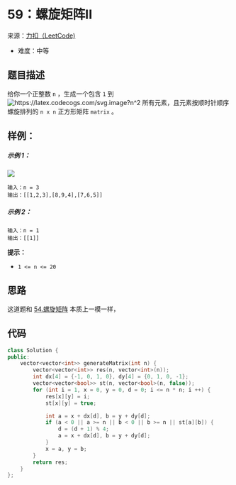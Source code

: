 # 59：螺旋矩阵II
来源：[力扣（LeetCode)](https://leetcode.cn/problems/spiral-matrix-ii/)

* 难度：中等

## 题目描述
给你一个正整数 `n` ，生成一个包含 `1` 到 <img src="https://latex.codecogs.com/svg.image?n^2" title="https://latex.codecogs.com/svg.image?n^2" /> 所有元素，且元素按顺时针顺序螺旋排列的 `n x n` 正方形矩阵 `matrix` 。

## 样例：
##### 示例 1：
![](https://assets.leetcode.com/uploads/2020/11/13/spiraln.jpg)
```
输入：n = 3
输出：[[1,2,3],[8,9,4],[7,6,5]]
```
##### 示例 2：
```
输入：n = 1
输出：[[1]]
 ```

**提示：**
* `1 <= n <= 20`
## 思路
这道题和 [54.螺旋矩阵](https://leetcode.cn/problems/spiral-matrix) 本质上一模一样，

## 代码
```c++
class Solution {
public:
    vector<vector<int>> generateMatrix(int n) {
        vector<vector<int>> res(n, vector<int>(n));
        int dx[4] = {-1, 0, 1, 0}, dy[4] = {0, 1, 0, -1};
        vector<vector<bool>> st(n, vector<bool>(n, false));
        for (int i = 1, x = 0, y = 0, d = 0; i <= n * n; i ++) {
            res[x][y] = i;
            st[x][y] = true;

            int a = x + dx[d], b = y + dy[d];
            if (a < 0 || a >= n || b < 0 || b >= n || st[a][b]) {
                d = (d + 1) % 4;
                a = x + dx[d], b = y + dy[d];
            }
            x = a, y = b;
        }
        return res;
    }
};
```

